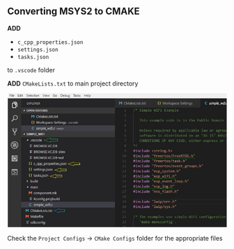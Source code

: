 ## Converting MSYS2 to CMAKE

**ADD**

- `c_cpp_properties.json`
- `settings.json`
- `tasks.json`

to `.vscode` folder

**ADD** `CMakeLists.txt` to main project directory

![guide](vsc-guide-5.jpg)

Check the `Project Configs` -> `CMake Configs` folder for the appropriate files
